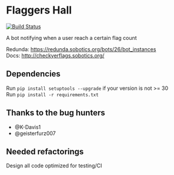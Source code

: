 Flaggers Hall
===
[![Build Status](https://travis-ci.org/SOBotics/FlaggersHall.svg?branch=master)](https://travis-ci.org/SOBotics/FlaggersHall)

A bot notifying when a user reach a certain flag count

Redunda: https://redunda.sobotics.org/bots/26/bot_instances  
Docs: http://checkyerflags.sobotics.org/

## Dependencies
Run `pip install setuptools --upgrade` if your version is not >= 30  
Run `pip install -r requirements.txt`

## Thanks to the bug hunters
- @K-Davis1
- @geisterfurz007

## Needed refactorings
Design all code optimized for testing/CI
